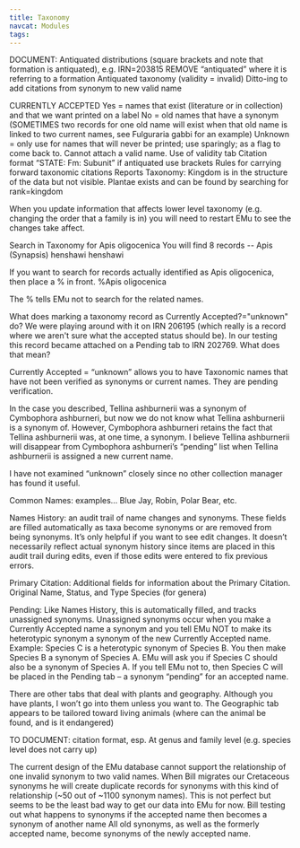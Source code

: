 ```yaml
---
title: Taxonomy
navcat: Modules
tags:
---
```


DOCUMENT:
Antiquated distributions (square brackets and note that formation is antiquated), e.g. IRN=203815
REMOVE “antiquated” where it is referring to a formation
Antiquated taxonomy (validity = invalid)
Ditto-ing to add citations from synonym to new valid name

CURRENTLY ACCEPTED
Yes = names that exist (literature or in collection) and that we want printed on a label
No = old names that have a synonym (SOMETIMES two records for one old name will exist when that old name is linked to two current names, see Fulguraria gabbi for an example)
Unknown = only use for names that will never be printed; use sparingly; as a flag to come back to. Cannot attach a valid name.
Use of validity tab
Citation format “STATE: Fm: Subunit” if antiquated use brackets
Rules for carrying forward taxonomic citations
Reports
Taxonomy: Kingdom is in the structure of the data but not visible. Plantae exists and can be found by searching for rank=kingdom

When you update information that affects lower level taxonomy (e.g. changing the order that a family is in) you will need to restart EMu to see the changes take affect.

Search in Taxonomy for Apis oligocenica
You will find 8 records -- Apis (Synapsis) henshawi henshawi

If you want to search for records actually identified as Apis oligocenica, then place a % in front.
%Apis oligocenica

The % tells EMu not to search for the related names.

What does marking a taxonomy record as Currently Accepted?="unknown" do? We were playing around with it on IRN 206195 (which really is a record where we aren't sure what the accepted status should be). In our testing this record became attached on a Pending tab to IRN 202769. What does that mean?

Currently Accepted = “unknown” allows you to have Taxonomic names that have not been verified as synonyms or current names.  They are pending verification.

In the case you described, Tellina ashburnerii was a synonym of Cymbophora ashburneri, but now we do not know what Tellina ashburnerii is a synonym of.  However, Cymbophora ashburneri retains the fact that Tellina ashburnerii was, at one time, a synonym.  I believe  Tellina ashburnerii will disappear from Cymbophora ashburneri’s “pending” list when Tellina ashburnerii is assigned a new current name.

I have not examined “unknown” closely since no other collection manager has found it useful.

Common Names: examples… Blue Jay, Robin, Polar Bear, etc.

Names History: an audit trail of name changes and synonyms.  These fields are filled automatically as taxa become synonyms or are removed from being synonyms.  It’s only helpful if you want to see edit changes.  It doesn’t necessarily reflect actual synonym history since items are placed in this audit trail during edits, even if those edits were entered to fix previous errors.

Primary Citation: Additional fields for information about the Primary Citation.  Original Name, Status, and Type Species (for genera)

Pending: Like Names History, this is automatically filled, and tracks unassigned synonyms.  Unassigned synonyms occur when you make a Currently Accepted name a synonym and you tell EMu NOT to make its heterotypic synonym a synonym of the new Currently Accepted name.  Example: Species C is a heterotypic synonym of Species B.  You then make Species B a synonym of Species A.  EMu will ask you if Species C should also be a synonym of Species A.  If you tell EMu not to, then Species C will be placed in the Pending tab – a synonym “pending” for an accepted name.

There are other tabs that deal with plants and geography.  Although you have plants, I won’t go into them unless you want to.  The Geographic tab appears to be tailored toward living animals (where can the animal be found, and is it endangered)

TO DOCUMENT: citation format, esp. At genus and family level (e.g. species level does not carry up)

The current design of the EMu database cannot support the relationship of one invalid synonym to two valid names. When Bill migrates our Cretaceous synonyms he will create duplicate records for synonyms with this kind of relationship (~50 out of ~1100 synonym names). This is not perfect but seems to be the least bad way to get our data into EMu for now.
Bill testing out what happens to synonyms if the accepted name then becomes a synonym of another name
All old synonyms, as well as the formerly accepted name, become synonyms of the newly accepted name.
